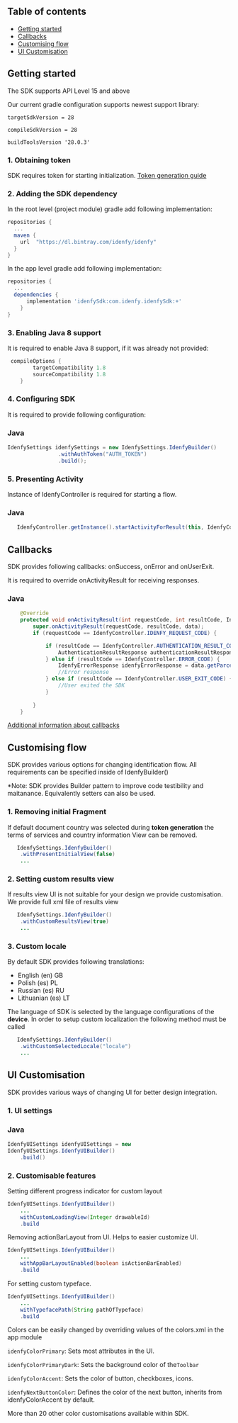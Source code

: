 ## Table of contents

*   [Getting started](#getting-started)
*   [Callbacks](#callbacks)
*   [Customising flow](#customising-flow)
*   [UI Customisation](#ui-customisation)

## Getting started
The SDK supports API Level 15 and above

Our current gradle configuration supports newest support library:

`targetSdkVersion = 28`

`compileSdkVersion = 28`

`buildToolsVersion '28.0.3'`


### 1. Obtaining token
SDK requires token for starting initialization. [Token generation guide](https://github.com/idenfy/Documentation/blob/master/pages/GeneratingIdentificationToken.md)

### 2. Adding the SDK dependency
In the root level (project module) gradle add following implementation:

```gradle
repositories {
  ...
  maven {
    url  "https://dl.bintray.com/idenfy/idenfy"
  }
}
```
In the app level gradle add following implementation:
```gradle
repositories {
  ...
  dependencies {  
      implementation 'idenfySdk:com.idenfy.idenfySdk:+' 
    }
}
```
### 3. Enabling Java 8 support
It is required to enable Java 8 support, if it was already not provided:
```gradle
 compileOptions {
        targetCompatibility 1.8
        sourceCompatibility 1.8
    }
```

### 4. Configuring SDK
It is required to provide following configuration:
### Java
```java
IdenfySettings idenfySettings = new IdenfySettings.IdenfyBuilder()
                .withAuthToken("AUTH_TOKEN")
                .build();
```


### 5. Presenting Activity
Instance of IdenfyController is required for starting a flow.

### Java
```java
   IdenfyController.getInstance().startActivityForResult(this, IdenfyController.IDENFY_REQUEST_CODE, idenfySettings);
```
## Callbacks
SDK provides following callbacks: onSuccess, onError and onUserExit.

It is required to override onActivityResult for receiving responses.

### Java
```java
    @Override
    protected void onActivityResult(int requestCode, int resultCode, Intent data) {
        super.onActivityResult(requestCode, resultCode, data);
        if (requestCode == IdenfyController.IDENFY_REQUEST_CODE) {

            if (resultCode == IdenfyController.AUTHENTICATION_RESULT_CODE) {
                AuthenticationResultResponse authenticationResultResponse = data.getParcelableExtra(IdenfyController.ON_AUTHENTICATION_RESULT);
            } else if (resultCode == IdenfyController.ERROR_CODE) {
                IdenfyErrorResponse idenfyErrorResponse = data.getParcelableExtra(IdenfyController.ON_ERROR);
                //Error response
            } else if (resultCode == IdenfyController.USER_EXIT_CODE) {
                //User exited the SDK
            }
            
        }
    }
```


[Additional information about callbacks](https://github.com/idenfy/Documentation/blob/master/pages/StandardErrorMessages.md)

## Customising flow
 SDK provides various options for changing identification flow. All requirements can be specified inside of IdenfyBuilder()
 
 *Note: SDK provides Builder pattern to improve code testibility and maitanance. Equivalently setters can also be used.
 
 ### 1. Removing initial Fragment

If default document country was selected during **token generation** the terms of services and country information View can be removed.
```java
   IdenfySettings.IdenfyBuilder()
    .withPresentInitialView(false)
    ...
```

### 2. Setting custom results view

If results view UI is not suitable for your design we provide customisation. We provide full xml file of results view
```java
   IdenfySettings.IdenfyBuilder()
    .withCustomResultsView(true)
    ...
```

### 3. Custom locale

 By default SDK provides following translations:

 - English (en) GB
 - Polish (es) PL
 - Russian (es) RU
 - Lithuanian (es) LT

The language of SDK is selected by the language configurations of the **device**. In order to setup custom localization the following method must be called
```java
   IdenfySettings.IdenfyBuilder()
    .withCustomSelectedLocale("locale")
    ...
```
## UI Customisation

SDK provides various ways of changing UI for better design integration.
 ### 1. UI settings

### Java
```java
IdenfyUISettings idenfyUISettings = new 
IdenfyUISettings.IdenfyUIBuilder()
    .build()
```
 ### 2. Customisable features
 Setting different progress indicator for custom layout
```java
IdenfyUISettings.IdenfyUIBuilder()
    ...
    withCustomLoadingView(Integer drawableId)
    .build
```
Removing actionBarLayout from UI. Helps to easier customize UI.
```java
IdenfyUISettings.IdenfyUIBuilder()
    ...
    withAppBarLayoutEnabled(boolean isActionBarEnabled)
    .build
```

For setting custom typeface.
```java
IdenfyUISettings.IdenfyUIBuilder()
    ...
    withTypefacePath(String pathOfTypeface)
    .build
```
Colors can be easily changed by overriding values of the colors.xml in the app module

`idenfyColorPrimary`: Sets most attributes in the UI.

`idenfyColorPrimaryDark`: Sets the background color of the`Toolbar`

`idenfyColorAccent`: Sets the color of button, checkboxes, icons.

`idenfyNextButtonColor`: Defines the color of the next button, inherits from idenfyColorAccent by default.

More than 20 other color customisations available within SDK.








